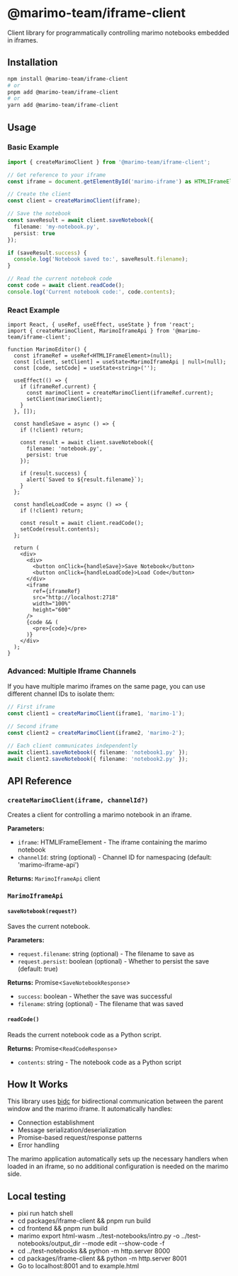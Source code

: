 # @marimo-team/iframe-client

Client library for programmatically controlling marimo notebooks embedded in iframes.

## Installation

```bash
npm install @marimo-team/iframe-client
# or
pnpm add @marimo-team/iframe-client
# or
yarn add @marimo-team/iframe-client
```

## Usage

### Basic Example

```typescript
import { createMarimoClient } from '@marimo-team/iframe-client';

// Get reference to your iframe
const iframe = document.getElementById('marimo-iframe') as HTMLIFrameElement;

// Create the client
const client = createMarimoClient(iframe);

// Save the notebook
const saveResult = await client.saveNotebook({ 
  filename: 'my-notebook.py',
  persist: true 
});

if (saveResult.success) {
  console.log('Notebook saved to:', saveResult.filename);
}

// Read the current notebook code
const code = await client.readCode();
console.log('Current notebook code:', code.contents);
```

### React Example

```tsx
import React, { useRef, useEffect, useState } from 'react';
import { createMarimoClient, MarimoIframeApi } from '@marimo-team/iframe-client';

function MarimoEditor() {
  const iframeRef = useRef<HTMLIFrameElement>(null);
  const [client, setClient] = useState<MarimoIframeApi | null>(null);
  const [code, setCode] = useState<string>('');

  useEffect(() => {
    if (iframeRef.current) {
      const marimoClient = createMarimoClient(iframeRef.current);
      setClient(marimoClient);
    }
  }, []);

  const handleSave = async () => {
    if (!client) return;
    
    const result = await client.saveNotebook({
      filename: 'notebook.py',
      persist: true
    });
    
    if (result.success) {
      alert(`Saved to ${result.filename}`);
    }
  };

  const handleLoadCode = async () => {
    if (!client) return;
    
    const result = await client.readCode();
    setCode(result.contents);
  };

  return (
    <div>
      <div>
        <button onClick={handleSave}>Save Notebook</button>
        <button onClick={handleLoadCode}>Load Code</button>
      </div>
      <iframe
        ref={iframeRef}
        src="http://localhost:2718"
        width="100%"
        height="600"
      />
      {code && (
        <pre>{code}</pre>
      )}
    </div>
  );
}
```

### Advanced: Multiple Iframe Channels

If you have multiple marimo iframes on the same page, you can use different channel IDs to isolate them:

```typescript
// First iframe
const client1 = createMarimoClient(iframe1, 'marimo-1');

// Second iframe
const client2 = createMarimoClient(iframe2, 'marimo-2');

// Each client communicates independently
await client1.saveNotebook({ filename: 'notebook1.py' });
await client2.saveNotebook({ filename: 'notebook2.py' });
```

## API Reference

### `createMarimoClient(iframe, channelId?)`

Creates a client for controlling a marimo notebook in an iframe.

**Parameters:**
- `iframe`: HTMLIFrameElement - The iframe containing the marimo notebook
- `channelId`: string (optional) - Channel ID for namespacing (default: 'marimo-iframe-api')

**Returns:** `MarimoIframeApi` client

### `MarimoIframeApi`

#### `saveNotebook(request?)`

Saves the current notebook.

**Parameters:**
- `request.filename`: string (optional) - The filename to save as
- `request.persist`: boolean (optional) - Whether to persist the save (default: true)

**Returns:** Promise<`SaveNotebookResponse`>
- `success`: boolean - Whether the save was successful
- `filename`: string (optional) - The filename that was saved

#### `readCode()`

Reads the current notebook code as a Python script.

**Returns:** Promise<`ReadCodeResponse`>
- `contents`: string - The notebook code as a Python script

## How It Works

This library uses [bidc](https://github.com/zaaack/bidc) for bidirectional communication between the parent window and the marimo iframe. It automatically handles:

- Connection establishment
- Message serialization/deserialization  
- Promise-based request/response patterns
- Error handling

The marimo application automatically sets up the necessary handlers when loaded in an iframe, so no additional configuration is needed on the marimo side.

## Local testing
- pixi run hatch shell
- cd packages/iframe-client && pnpm run build
- cd frontend && pnpm run build
- marimo export html-wasm ../test-notebooks/intro.py -o ../test-notebooks/output_dir --mode edit --show-code -f
- cd ../test-notebooks && python -m http.server 8000
- cd packages/iframe-client && python -m http.server 8001
- Go to localhost:8001 and to example.html
